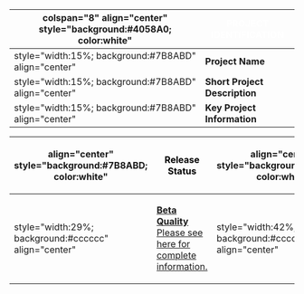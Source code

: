 | colspan="8" align="center" style="background:\#4058A0; color:white" | <font color="white">**PROJECT IDENTIFICATION** |
| ------------------------------------------------------------------- | ---------------------------------------------- |
| style="width:15%; background:\#7B8ABD" align="center"               | **Project Name**                               |
| style="width:15%; background:\#7B8ABD" align="center"               | **Short Project Description**                  |
| style="width:15%; background:\#7B8ABD" align="center"               | **Key Project Information**                    |

<table>
<thead>
<tr class="header">
<th><p>align="center" style="background:#7B8ABD; color:white"</p></th>
<th><p><font color="black"><strong>Release Status</strong></p></th>
<th><p>align="center" style="background:#7B8ABD; color:white"</p></th>
<th><p><font color="black"><strong>Main Links</strong></p></th>
<th><p>align="center" style="background:#7B8ABD; color:white"</p></th>
<th><p><font color="black"><strong>Related Projects</strong></p></th>
</tr>
</thead>
<tbody>
<tr class="odd">
<td><p>style="width:29%; background:#cccccc" align="center"</p></td>
<td><p><strong><a href=":Category:OWASP_Project_Assessment#Beta_Quality_Tool_Criteria" title="wikilink">Beta Quality</a></strong><br />
<a href=":Teachable_Static_Analysis_Workbench_-_Assessment_Frame" title="wikilink">Please see here for complete information.</a></p></td>
<td><p>style="width:42%; background:#cccccc" align="center"</p></td>
<td><p><a href="http://code.google.com/p/teachablesa/">http://code.google.com/p/teachablesa/</a><br />
<a href="https://www.owasp.org/images/6/69/Teachable_static_analysis_workbench.pptx">PowerPoint Presentation</a></p></td>
<td><p>style="width:29%; background:#cccccc" align="center"</p></td>
<td><p>If any, add link here</p></td>
</tr>
</tbody>
</table>
